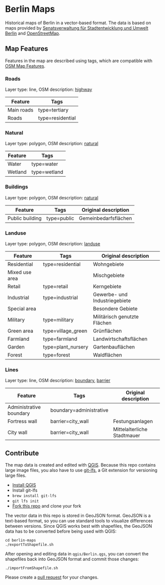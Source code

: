 # Berlin Maps

Historical maps of Berlin in a vector-based format. The data is based on maps provided by [Senatsverwaltung für Stadtentwicklung und Umwelt Berlin](http://www.stadtentwicklung.berlin.de/geoinformation/geodateninfrastruktur/de/geodienste/atom.shtml) and [OpenStreetMap](http://www.openstreetmap.org/about).

## Map Features

Features in the map are described using tags, which are compatible with [OSM Map Features](http://wiki.openstreetmap.org/wiki/Map_Features).

### Roads
Layer type: line, OSM description: [highway](http://wiki.openstreetmap.org/wiki/Highways)

Feature     | Tags
----------- | ----
Main roads  | type=tertiary
Roads       | type=residential

### Natural
Layer type: polygon, OSM description: [natural](http://wiki.openstreetmap.org/wiki/Key:natural)

Feature     | Tags
----------- | ----
Water       | type=water
Wetland     | type=wetland

### Buildings

Layer type: polygon, OSM description: [natural](http://wiki.openstreetmap.org/wiki/Key:building)

Feature         | Tags              | Original description
--------------- | ----------------- | --------------------
Public building | type=public       | Gemeinbedarfsflächen


### Landuse

Layer type: polygon, OSM description: [landuse](http://wiki.openstreetmap.org/wiki/Landuse)

Feature     | Tags              | Original description
----------- | ----------------- | --------------------
Residential | type=residential  | Wohngebiete
Mixed use area | | Mischgebiete
Retail | type=retail | Kerngebiete
Industrial | type=industrial | Gewerbe- und Industriegebiete
Special area | | Besondere Gebiete
Military | type=military | Militärisch genutzte Flächen
Green area | type=village_green | Grünflächen
Farmland | type=farmland | Landwirtschaftsflächen
Garden | type=plant_nursery | Gartenbauflächen
Forest | type=forest | Waldflächen

### Lines
Layer type: line, OSM description: [boundary](http://wiki.openstreetmap.org/wiki/Boundaries), [barrier](http://wiki.openstreetmap.org/wiki/Barriers)

Feature                 | Tags                    | Original description
----------------------- | ----------------------- | --------------------
Administrative boundary | boundary=administrative |
Fortress wall           | barrier=city_wall       | Festungsanlagen
City wall               | barrier=city_wall       | Mittelalterliche Stadtmauer

## Contribute

The map data is created and edited with [QGIS](http://www.qgis.org). Because this repo contains large image files, you also have to use [git-lfs](https://git-lfs.github.com), a Git extension for versioning large files.

- [Install QGIS](https://github.com/Alt-Berlin/berlin-maps/wiki/QGIS#install-qgis-os-x)
- Install git-lfs
 - `brew install git-lfs`
 - `git lfs init`
- [Fork this repo](https://help.github.com/articles/fork-a-repo/) and clone your fork

The vector data in this repo is stored in GeoJSON format. GeoJSON is a text-based format, so you can use standard tools to visualize differences between versions. Since QGIS works best with shapefiles, the GeoJSON data has to be converted before being used with QGIS:

````
cd berlin-maps
./exportToShapefile.sh
````

After opening and editing data in `qgis/Berlin.qgs`, you can convert the shapefiles back into GeoJSON format and commit those changes:

````
./importFromShapefile.sh
````

Please create a [pull request](https://help.github.com/articles/using-pull-requests/) for your changes.
